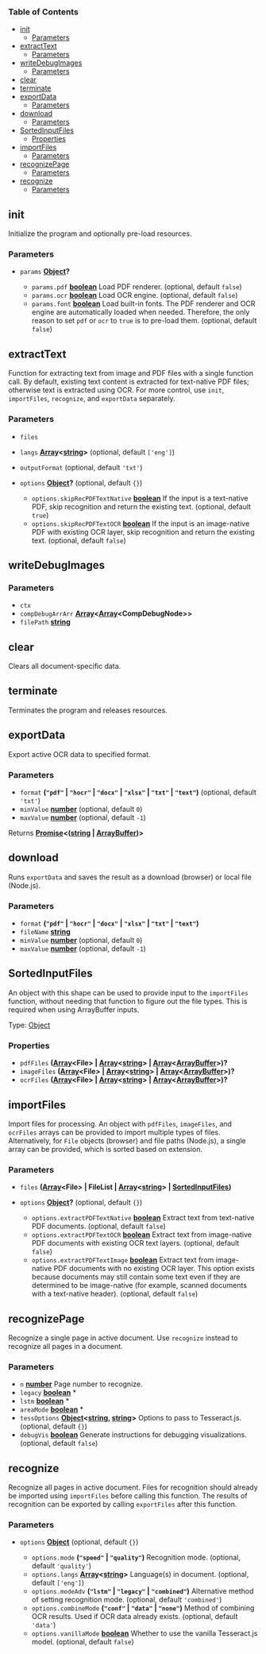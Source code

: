 <!-- Generated by documentation.js. Update this documentation by updating the source code. -->

### Table of Contents

*   [init][1]
    *   [Parameters][2]
*   [extractText][3]
    *   [Parameters][4]
*   [writeDebugImages][5]
    *   [Parameters][6]
*   [clear][7]
*   [terminate][8]
*   [exportData][9]
    *   [Parameters][10]
*   [download][11]
    *   [Parameters][12]
*   [SortedInputFiles][13]
    *   [Properties][14]
*   [importFiles][15]
    *   [Parameters][16]
*   [recognizePage][17]
    *   [Parameters][18]
*   [recognize][19]
    *   [Parameters][20]

## init

Initialize the program and optionally pre-load resources.

### Parameters

*   `params` **[Object][21]?**&#x20;

    *   `params.pdf` **[boolean][22]** Load PDF renderer. (optional, default `false`)
    *   `params.ocr` **[boolean][22]** Load OCR engine. (optional, default `false`)
    *   `params.font` **[boolean][22]** Load built-in fonts.
        The PDF renderer and OCR engine are automatically loaded when needed.
        Therefore, the only reason to set `pdf` or `ocr` to `true` is to pre-load them. (optional, default `false`)

## extractText

Function for extracting text from image and PDF files with a single function call.
By default, existing text content is extracted for text-native PDF files; otherwise text is extracted using OCR.
For more control, use `init`, `importFiles`, `recognize`, and `exportData` separately.

### Parameters

*   `files` &#x20;
*   `langs` **[Array][23]<[string][24]>**  (optional, default `['eng']`)
*   `outputFormat`   (optional, default `'txt'`)
*   `options` **[Object][21]?**  (optional, default `{}`)

    *   `options.skipRecPDFTextNative` **[boolean][22]** If the input is a text-native PDF, skip recognition and return the existing text. (optional, default `true`)
    *   `options.skipRecPDFTextOCR` **[boolean][22]** If the input is an image-native PDF with existing OCR layer, skip recognition and return the existing text. (optional, default `false`)

## writeDebugImages

### Parameters

*   `ctx` &#x20;
*   `compDebugArrArr` **[Array][23]<[Array][23]\<CompDebugNode>>**&#x20;
*   `filePath` **[string][24]**&#x20;

## clear

Clears all document-specific data.

## terminate

Terminates the program and releases resources.

## exportData

Export active OCR data to specified format.

### Parameters

*   `format` **(`"pdf"` | `"hocr"` | `"docx"` | `"xlsx"` | `"txt"` | `"text"`)**  (optional, default `'txt'`)
*   `minValue` **[number][25]**  (optional, default `0`)
*   `maxValue` **[number][25]**  (optional, default `-1`)

Returns **[Promise][26]<([string][24] | [ArrayBuffer][27])>**&#x20;

## download

Runs `exportData` and saves the result as a download (browser) or local file (Node.js).

### Parameters

*   `format` **(`"pdf"` | `"hocr"` | `"docx"` | `"xlsx"` | `"txt"` | `"text"`)**&#x20;
*   `fileName` **[string][24]**&#x20;
*   `minValue` **[number][25]**  (optional, default `0`)
*   `maxValue` **[number][25]**  (optional, default `-1`)

## SortedInputFiles

An object with this shape can be used to provide input to the `importFiles` function,
without needing that function to figure out the file types.
This is required when using ArrayBuffer inputs.

Type: [Object][21]

### Properties

*   `pdfFiles` **([Array][23]\<File> | [Array][23]<[string][24]> | [Array][23]<[ArrayBuffer][27]>)?**&#x20;
*   `imageFiles` **([Array][23]\<File> | [Array][23]<[string][24]> | [Array][23]<[ArrayBuffer][27]>)?**&#x20;
*   `ocrFiles` **([Array][23]\<File> | [Array][23]<[string][24]> | [Array][23]<[ArrayBuffer][27]>)?**&#x20;

## importFiles

Import files for processing.
An object with `pdfFiles`, `imageFiles`, and `ocrFiles` arrays can be provided to import multiple types of files.
Alternatively, for `File` objects (browser) and file paths (Node.js), a single array can be provided, which is sorted based on extension.

### Parameters

*   `files` **([Array][23]\<File> | FileList | [Array][23]<[string][24]> | [SortedInputFiles][13])**&#x20;
*   `options` **[Object][21]?**  (optional, default `{}`)

    *   `options.extractPDFTextNative` **[boolean][22]** Extract text from text-native PDF documents. (optional, default `false`)
    *   `options.extractPDFTextOCR` **[boolean][22]** Extract text from image-native PDF documents with existing OCR text layers. (optional, default `false`)
    *   `options.extractPDFTextImage` **[boolean][22]** Extract text from image-native PDF documents with no existing OCR layer.
        This option exists because documents may still contain some text even if they are determined to be image-native (for example, scanned documents with a text-native header). (optional, default `false`)

## recognizePage

Recognize a single page in active document.
Use `recognize` instead to recognize all pages in a document.

### Parameters

*   `n` **[number][25]** Page number to recognize.
*   `legacy` **[boolean][22]** *
*   `lstm` **[boolean][22]** *
*   `areaMode` **[boolean][22]** *
*   `tessOptions` **[Object][21]<[string][24], [string][24]>** Options to pass to Tesseract.js. (optional, default `{}`)
*   `debugVis` **[boolean][22]** Generate instructions for debugging visualizations. (optional, default `false`)

## recognize

Recognize all pages in active document.
Files for recognition should already be imported using `importFiles` before calling this function.
The results of recognition can be exported by calling `exportFiles` after this function.

### Parameters

*   `options` **[Object][21]**  (optional, default `{}`)

    *   `options.mode` **(`"speed"` | `"quality"`)** Recognition mode. (optional, default `'quality'`)
    *   `options.langs` **[Array][23]<[string][24]>** Language(s) in document. (optional, default `['eng']`)
    *   `options.modeAdv` **(`"lstm"` | `"legacy"` | `"combined"`)** Alternative method of setting recognition mode. (optional, default `'combined'`)
    *   `options.combineMode` **(`"conf"` | `"data"` | `"none"`)** Method of combining OCR results. Used if OCR data already exists. (optional, default `'data'`)
    *   `options.vanillaMode` **[boolean][22]** Whether to use the vanilla Tesseract.js model. (optional, default `false`)

[1]: #init

[2]: #parameters

[3]: #extracttext

[4]: #parameters-1

[5]: #writedebugimages

[6]: #parameters-2

[7]: #clear

[8]: #terminate

[9]: #exportdata

[10]: #parameters-3

[11]: #download

[12]: #parameters-4

[13]: #sortedinputfiles

[14]: #properties

[15]: #importfiles

[16]: #parameters-5

[17]: #recognizepage

[18]: #parameters-6

[19]: #recognize

[20]: #parameters-7

[21]: https://developer.mozilla.org/docs/Web/JavaScript/Reference/Global_Objects/Object

[22]: https://developer.mozilla.org/docs/Web/JavaScript/Reference/Global_Objects/Boolean

[23]: https://developer.mozilla.org/docs/Web/JavaScript/Reference/Global_Objects/Array

[24]: https://developer.mozilla.org/docs/Web/JavaScript/Reference/Global_Objects/String

[25]: https://developer.mozilla.org/docs/Web/JavaScript/Reference/Global_Objects/Number

[26]: https://developer.mozilla.org/docs/Web/JavaScript/Reference/Global_Objects/Promise

[27]: https://developer.mozilla.org/docs/Web/JavaScript/Reference/Global_Objects/ArrayBuffer
